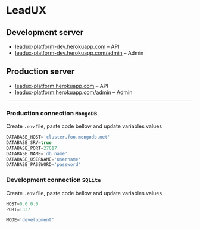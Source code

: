 # LeadUX

## Development server

- [leadux-platform-dev.herokuapp.com](https://leadux-platform-dev.herokuapp.com/) – API
- [leadux-platform-dev.herokuapp.com/admin](https://leadux-platform-dev.herokuapp.com/admin) – Admin

## Production server

- [leadux-platform.herokuapp.com](https://leadux-platform.herokuapp.com/) – API
- [leadux-platform.herokuapp.com/admin](https://leadux-platform.herokuapp.com/admin) – Admin

---

### Production connection `MongoDB`

Create `.env` file, paste code bellow and update variables values

```js
DATABASE_HOST='cluster.foo.mongodb.net'
DATABASE_SRV=true
DATABASE_PORT=27017
DATABASE_NAME='db_name'
DATABASE_USERNAME='username'
DATABASE_PASSWORD='password'
```

### Development connection `SQLite`

Create `.env` file, paste code bellow and update variables values

```js
HOST=0.0.0.0
PORT=1337

MODE='development'
```
